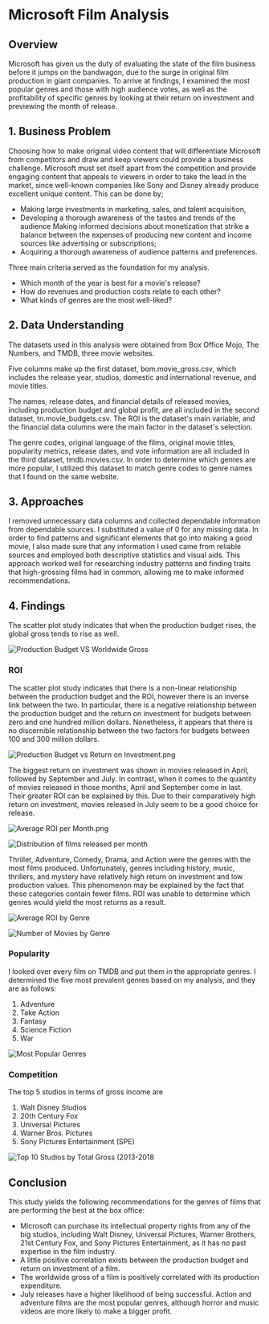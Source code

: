 

# Microsoft Film Analysis
## Overview
Microsoft has given us the duty of evaluating the state of the film business before it jumps on the bandwagon, due to the surge in original film production in giant companies. To arrive at findings, I examined the most popular genres and those with high audience votes, as well as the profitability of specific genres by looking at their return on investment and previewing the month of release.

## 1. Business Problem
Choosing how to make original video content that will differentiate Microsoft from competitors and draw and keep viewers could provide a business challenge. Microsoft must set itself apart from the competition and provide engaging content that appeals to viewers in order to take the lead in the market, since well-known companies like Sony and Disney already produce excellent unique content. This can be done by;

- Making large investments in marketing, sales, and talent acquisition,
- Developing a thorough awareness of the tastes and trends of the audience
Making informed decisions about monetization that strike a balance between the expenses of producing new content and income sources like advertising or subscriptions; 
- Acquiring a thorough awareness of audience patterns and preferences.

Three main criteria served as the foundation for my analysis.

- Which month of the year is best for a movie's release?
- How do revenues and production costs relate to each other?
- What kinds of genres are the most well-liked?

## 2. Data Understanding
The datasets used in this analysis were obtained from Box Office Mojo, The Numbers, and TMDB, three movie websites.

Five columns make up the first dataset, bom.movie_gross.csv, which includes the release year, studios, domestic and international revenue, and movie titles.

The names, release dates, and financial details of released movies, including production budget and global profit, are all included in the second dataset, tn.movie_budgets.csv. The ROI is the dataset's main variable, and the financial data columns were the main factor in the dataset's selection.

The genre codes, original language of the films, original movie titles, popularity metrics, release dates, and vote information are all included in the third dataset, tmdb.movies.csv. In order to determine which genres are more popular, I utilized this dataset to match genre codes to genre names that I found on the same website.

## 3. Approaches
I removed unnecessary data columns and collected dependable information from dependable sources. I substituted a value of 0 for any missing data. In order to find patterns and significant elements that go into making a good movie, I also made sure that any information I used came from reliable sources and employed both descriptive statistics and visual aids. This approach worked well for researching industry patterns and finding traits that high-grossing films had in common, allowing me to make informed recommendations.

## 4. Findings
The scatter plot study indicates that when the production budget rises, the global gross tends to rise as well.

![Production Budget VS Worldwide Gross](image.png)


### ROI
The scatter plot study indicates that there is a non-linear relationship between the production budget and the ROI, however there is an inverse link between the two. In particular, there is a negative relationship between the production budget and the return on investment for budgets between zero and one hundred million dollars. Nonetheless, it appears that there is no discernible relationship between the two factors for budgets between 100 and 300 million dollars.

![Production Budget vs Return on Investment.png](image-1.png)

The biggest return on investment was shown in movies released in April, followed by September and July. In contrast, when it comes to the quantity of movies released in those months, April and September come in last. Their greater ROI can be explained by this. Due to their comparatively high return on investment, movies released in July seem to be a good choice for release.

![Average ROI per Month.png](image-2.png)

![Distribution of films released per month](image-3.png)

Thriller, Adventure, Comedy, Drama, and Action were the genres with the most films produced. Unfortunately, genres including history, music, thrillers, and mystery have relatively high return on investment and low production values. This phenomenon may be explained by the fact that these categories contain fewer films. ROI was unable to determine which genres would yield the most returns as a result. 

![Average ROI by Genre](image-4.png)

![Number of Movies by Genre](image-5.png)

### Popularity
I looked over every film on TMDB and put them in the appropriate genres. I determined the five most prevalent genres based on my analysis, and they are as follows: 
1. Adventure
2. Take Action
3. Fantasy
4. Science Fiction
5. War  

![Most Popular Genres](image-6.png)

### Competition

The top 5 studios in terms of gross income are
1. Walt Disney Studios
2. 20th Century Fox
3. Universal Pictures
4. Warner Bros. Pictures
5. Sony Pictures Entertainment (SPE)

![Top 10 Studios by Total Gross (2013-2018](image-7.png)

## Conclusion
This study yields the following recommendations for the genres of films that are performing the best at the box office:   

- Microsoft can purchase its intellectual property rights from any of the big studios, including Walt Disney, Universal Pictures, Warner Brothers, 21st Century Fox, and Sony Pictures Entertainment, as it has no past expertise in the film industry.
- A little positive correlation exists between the production budget and return on investment of a film. 
- The worldwide gross of a film is positively correlated with its production expenditure. 
- July releases have a higher likelihood of being successful.
Action and adventure films are the most popular genres, although horror and music videos are more likely to make a bigger profit.


























